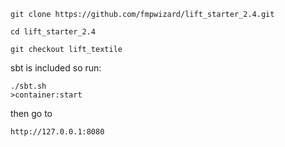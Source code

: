     git clone https://github.com/fmpwizard/lift_starter_2.4.git

    cd lift_starter_2.4

    git checkout lift_textile


sbt is included so run:


    ./sbt.sh
    >container:start

then go to

    http://127.0.0.1:8080




